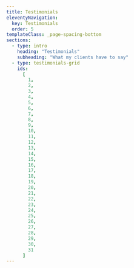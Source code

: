 ```yaml
---
title: Testimonials
eleventyNavigation:
  key: Testimonials
  order: 5
templateClass: _page-spacing-bottom
sections:
  - type: intro
    heading: "Testimonials"
    subheading: "What my clients have to say"
  - type: testimonials-grid
    ids:
      [
        1,
        2,
        3,
        4,
        5,
        6,
        7,
        8,
        9,
        10,
        11,
        12,
        13,
        14,
        15,
        16,
        17,
        18,
        19,
        20,
        21,
        22,
        23,
        24,
        25,
        26,
        27,
        28,
        29,
        30,
        31
      ]
---
```

